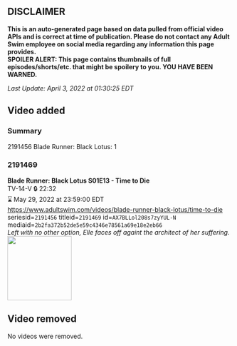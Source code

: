 ## DISCLAIMER
**This is an auto-generated page based on data pulled from official video APIs and is correct at time of publication. Please do not contact any Adult Swim employee on social media regarding any information this page provides.**  
**SPOILER ALERT: This page contains thumbnails of full episodes/shorts/etc. that might be spoilery to you. YOU HAVE BEEN WARNED.**  

_Last Update: April 3, 2022 at 01:30:25 EDT_
## Video added
### Summary
2191456 Blade Runner: Black Lotus: 1  
### 2191469
**Blade Runner: Black Lotus S01E13 - Time to Die**  
TV-14-V 🔒 22:32  
⌛ May 29, 2022 at 23:59:00 EDT  
https://www.adultswim.com/videos/blade-runner-black-lotus/time-to-die  
seriesid=`2191456` titleid=`2191469` id=`AX7BLLol208s7zyYUL-N` mediaid=`2b2fa372b52de5e59c4346e78561a69e18e2eb66`  
_Left with no other option, Elle faces off againt the architect of her suffering._  
<a href="https://media.cdn.adultswim.com/uploads/20220203/thumbnails/2_2223150281-bladerunnerblacklotus_113_TimeToDie.png"><img src="https://media.cdn.adultswim.com/uploads/20220203/thumbnails/2_2223150281-bladerunnerblacklotus_113_TimeToDie.png" height="144px" /></a>
## Video removed
No videos were removed.  
